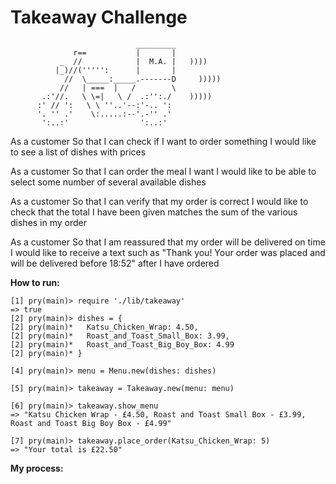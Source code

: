 Takeaway Challenge
==================
```
                            _________
              r==           |       |
           _  //            |  M.A. |   ))))
          |_)//(''''':      |       |
            //  \_____:_____.-------D     )))))
           //   | ===  |   /        \
       .:'//.   \ \=|   \ /  .:'':./    )))))
      :' // ':   \ \ ''..'--:'-.. ':
      '. '' .'    \:.....:--'.-'' .'
       ':..:'                ':..:'

 ```

As a customer
So that I can check if I want to order something
I would like to see a list of dishes with prices

As a customer
So that I can order the meal I want
I would like to be able to select some number of several available dishes

As a customer
So that I can verify that my order is correct
I would like to check that the total I have been given matches the sum of the various dishes in my order

As a customer
So that I am reassured that my order will be delivered on time
I would like to receive a text such as "Thank you! Your order was placed and will be delivered before 18:52" after I have ordered



**How to run:**
```
[1] pry(main)> require './lib/takeaway'
=> true
[2] pry(main)> dishes = {
[2] pry(main)*   Katsu_Chicken_Wrap: 4.50,  
[2] pry(main)*   Roast_and_Toast_Small_Box: 3.99,  
[2] pry(main)*   Roast_and_Toast_Big_Boy_Box: 4.99  
[2] pry(main)* }  

[4] pry(main)> menu = Menu.new(dishes: dishes)

[5] pry(main)> takeaway = Takeaway.new(menu: menu)

[6] pry(main)> takeaway.show_menu
=> "Katsu Chicken Wrap - £4.50, Roast and Toast Small Box - £3.99, Roast and Toast Big Boy Box - £4.99"

[7] pry(main)> takeaway.place_order(Katsu_Chicken_Wrap: 5)
=> "Your total is £22.50"
```
**My process:**
